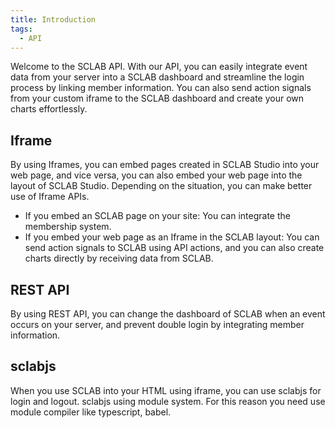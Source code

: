 ```yaml
---
title: Introduction
tags:
  - API
---
```


Welcome to the SCLAB API. 
With our API, you can easily integrate event data from your server into a SCLAB dashboard and streamline the login process by linking member information. 
You can also send action signals from your custom iframe to the SCLAB dashboard and create your own charts effortlessly.

## Iframe
By using Iframes, you can embed pages created in SCLAB Studio into your web page, and vice versa, you can also embed your web page into the layout of SCLAB Studio. Depending on the situation, you can make better use of Iframe APIs.

- If you embed an SCLAB page on your site: You can integrate the membership system.
- If you embed your web page as an Iframe in the SCLAB layout: You can send action signals to SCLAB using API actions, and you can also create charts directly by receiving data from SCLAB.

## REST API
By using REST API, you can change the dashboard of SCLAB when an event occurs on your server, and prevent double login by integrating member information.

## sclabjs
When you use SCLAB into your HTML using iframe, you can use sclabjs for login and logout. sclabjs using module system. For this reason you need use module compiler like typescript, babel.
